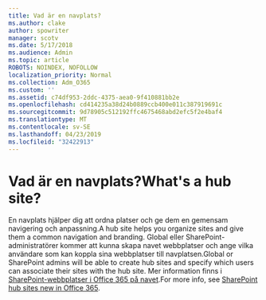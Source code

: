 ```yaml
---
title: Vad är en navplats?
ms.author: clake
author: spowriter
manager: scotv
ms.date: 5/17/2018
ms.audience: Admin
ms.topic: article
ROBOTS: NOINDEX, NOFOLLOW
localization_priority: Normal
ms.collection: Adm_O365
ms.custom: ''
ms.assetid: c74df953-2ddc-4375-aea0-9f410881bb2e
ms.openlocfilehash: cd414235a38d24b0889ccb400e011c387919691c
ms.sourcegitcommit: 9d78905c512192ffc4675468abd2efc5f2e4baf4
ms.translationtype: MT
ms.contentlocale: sv-SE
ms.lasthandoff: 04/23/2019
ms.locfileid: "32422913"
---
```

# <a name="whats-a-hub-site"></a><span data-ttu-id="6c05e-102">Vad är en navplats?</span><span class="sxs-lookup"><span data-stu-id="6c05e-102">What's a hub site?</span></span>

<span data-ttu-id="6c05e-103">En navplats hjälper dig att ordna platser och ge dem en gemensam navigering och anpassning.</span><span class="sxs-lookup"><span data-stu-id="6c05e-103">A hub site helps you organize sites and give them a common navigation and branding.</span></span> <span data-ttu-id="6c05e-104">Global eller SharePoint-administratörer kommer att kunna skapa navet webbplatser och ange vilka användare som kan koppla sina webbplatser till navplatsen.</span><span class="sxs-lookup"><span data-stu-id="6c05e-104">Global or SharePoint admins will be able to create hub sites and specify which users can associate their sites with the hub site.</span></span> <span data-ttu-id="6c05e-105">Mer information finns i [SharePoint-webbplatser i Office 365 på navet](https://go.microsoft.com/fwlink/?linkid=869388).</span><span class="sxs-lookup"><span data-stu-id="6c05e-105">For more info, see [SharePoint hub sites new in Office 365](https://go.microsoft.com/fwlink/?linkid=869388).</span></span>
  

